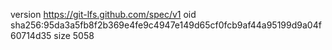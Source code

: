 version https://git-lfs.github.com/spec/v1
oid sha256:95da3a5fb8f2b369e4fe9c4947e149d65cf0fcb9af44a95199d9a04f60714d35
size 5058
